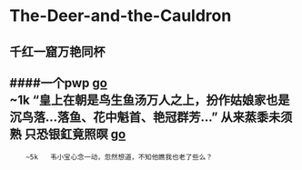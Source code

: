 # The-Deer-and-the-Cauldron
千红一窟万艳同杯<br>
<br>
####一个pwp [go](https://github.com/yiyiisfake/The-Deer-and-the-Cauldron/blob/main/%E4%B8%80%E4%B8%AApwp.txt)<br>
        ~1k   “皇上在朝是鸟生鱼汤万人之上，扮作姑娘家也是沉鸟落...落鱼、花中魁首、艳冠群芳...”
从来蒸黍未须熟 只恐银釭竟照暝 [go](https://github.com/yiyiisfake/The-Deer-and-the-Cauldron/blob/main/%E4%BB%8E%E6%9D%A5%E8%92%B8%E9%BB%8D%E6%9C%AA%E9%A1%BB%E7%86%9F%20%E5%8F%AA%E6%81%90%E9%93%B6%E9%87%AD%E7%AB%9F%E7%85%A7%E6%9A%9D.txt)<br>
--------------------------
        ~5k   韦小宝心念一动，忽然想道，不知他瞧我也老了些么？
